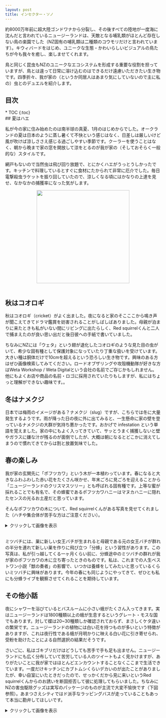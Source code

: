 ```yaml
---
layout: post
title: インセクター・ソノ
---
```


約8000万年前に超大陸ゴンドワナから分裂し、その後すべての陸地が一度海に沈んだと言われているニュージーランドは、天敵となる哺乳類がほとんど存在しない鳥の楽園でした（NZ固有の哺乳類は二種類のコウモリだけと言われています）。キウィバードをはじめ、ユニークな生態・かわいらしいビジュアルの鳥たちが今も我々を癒し、楽しませてくれます。

鳥と同じく昆虫もNZのユニークなエコシステムを形成する重要な役割を担っていますが、鳥とは違って日常に溶け込むのはできるだけ遠慮いただきたい生き物です。四季折々、我が家の（というか同居人はあまり気にしていないので主に私の）虫とのデュエルを紹介します。

<h2>目次</h2>
<nav class="toc" markdown="1">
* TOC
{:toc}
</nav>
## 夏はハエ

私が今の家に住み始めたのは南半球の真夏、1月のはじめからでした。オークランドの夏は日本のように蒸し暑くて不快という感じはなく、日差しは厳しいけど風が吹けば涼しささえ感じる過ごしやすい季節です。クーラーを使うことはなく、朝から晩まで家の窓を開放して涼をとるのが我が家の（そしておそらく一般的な）スタイルです。

網戸もないので当然虫は飛び回り放題で、とにかくハエがうっとうしかったです。キッチンで料理しているとすぐに食材にたかられて非常に厄介でした。毎日電撃殺虫ラケットを振り回していたので、涼しくなる頃にはかなりの上達を見せ、なかなかの捕獲率になった気がします。

<div style="text-align: center">
    <img src="../../../image/fly_racket.jpg" width="300">
</div><br>

## 秋はコオロギ

秋はコオロギ（cricket）がよく出ました。夜になると家のそこここから鳴き声が聞こえてきてドラマ鑑賞を妨害されることがしばしばありました。母親が泊まりに来たときも私がいない間にリビングに出たらしく、Red squirrelくんと二人で捕まえたのが良い思い出だと後日彼への手紙で書いていました。

ちなみにNZには「ウェタ」という翅が退化したコオロギのような見た目の虫がいて、希少な固有種として保護対象になっていたり丁重な扱いを受けています。大きい種は胴体だけで10cmを超えるという恐ろしい生き物です。興味のある方はぜひ画像検索してみてください。ロードオブザリングや攻殻機動隊が好きな方はWeta Workshop / Weta Digitalという会社の名前でご存じかもしれません。他にもよくお店や商品の名前・ロゴに採用されていたりもしますが、私にはちょっと理解ができない趣味です。。

## 冬はナメクジ

日本では梅雨のイメージがある？ナメクジ（slug）ですが、こちらでは冬に大量発生するようです。雨が降った日の夜に外に出てみると、一生懸命に家の壁を登っているナメクジの大群が気持ち悪かったです。おかげで infestation という単語を覚えました。家の中にもよく入ってきていて、サッとうまく捕獲しないと壁やガラスに嫌な汁が残るのが面倒でしたが、大概は朝になるとどこかに消えてしまうので慣れてきてからは割と放置気味でした。

## 春の楽しみ

我が家の玄関先に「ポフツカワ」という木が一本植わっています。春になると大きなふわふわした赤い花をたくさん咲かせ、年末ごろに見ごろを迎えることから「ニュージーランドのクリスマスツリー」とも呼ばれる固有種です。上等な蜜が採れることでも有名で、その蜂蜜であるポフツカワハニーはマヌカハニーに隠れたセンスの光るお土産だと思っています。

そんなポフツカワの木について、Red squirrelくんがある写真を見せてくれました（ハチや集合体が苦手な方はご注意ください）。

<details>
    <summary> クリックして画像を表示</summary>
    <br><div style="text-align: center">
    <img src="../../../image/swarming.jpg" width="300">
	</div>
</details><br>


ミツバチには、巣に新しい女王バチが生まれると母親である元の女王バチが群れの半分を連れて新しい巣を作りに飛び立つ「分蜂」という習性があります。この写真は、私が引っ越してくる一ヶ月くらい前に、分蜂途中のミツバチの群れが我が家のポフツカワの木に立ち寄ったときのものです。私は、これまでの人生ベストワン小説「獣の奏者」の影響で、いつかは養蜂をしてみたいと思っているくらいミツバチに興味があります。今年の春にも同じようにやってきて、ぜひとも私にも分蜂ライブを観察させてくれることを期待しています。

## その他小話

夜にシャワーを浴びているとバスルームに小さい蛾がたくさん入ってきます。実はニュージーランドは1800種類以上の蛾が生息するというグレート・モスな国でもあります。対して蝶は20~30種類しか確認されておらず、まさしくケタ違いの繁栄です。ニュージーランドの植物には白い花を持つものが多いという特徴がありますが、これは夜行性である蛾が月明かりに映える白い花に引き寄せられ、受粉を助けたことによる自然選択の結果だそうです。

さいごに、私はゴキブリだけはどうしても苦手で手も足も出ません。ニュージーランドにも広く分布していて苦労している人のツイートもよく見かけますが、ありがたいことに我が家ではほとんどエンカウントすることなくここまで生活できています。一度だけキッチンにカブトムシくらいデカいのが出たことがありましたが、幸い自室にいたときだったので、せっかくだから見に来いというRed squirrelくんからのお誘いを断固拒否して彼に処理してもらいました。ちなみにNZの害虫駆除グッズは実写のパッケージのものが主流で大変不愉快です（下図参照）。あまつさえシティではド派手なラッピングバスが走っていることもあって本当に勘弁してほしいです。

<details>
    <summary> クリックして画像を表示</summary>
    <br><div style="text-align: center">
    <img src="../../../image/pest.jpg" width="300">
	</div>
</details><br>
